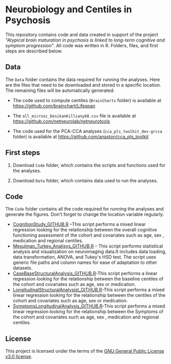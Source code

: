 # Neurobiology and Centiles in Psychosis

This repository contains code and data created in support of the project *"Atypical brain maturation in psychosis is linked to long-term cognitive and symptom progression"*. All code was written in R. Folders, files, and first steps are described below.

## **Data**

The `Data` folder contains the data required for running the analyses. Here are the files that need to be downloaded and stored in a specific location. The remaining files will be automatically generated:

-	The code used to compute centiles (`BrainCharts` folder) is available at https://github.com/brainchart/Lifespan

-	The `all_microsc_DesikanKilliany68.csv` file is available at https://github.com/netneurolab/netneurotools

-	The code used for the PCA-CCA analyses (`cca_pls_toolkit_dev-grcca` folder) is available at https://github.com/anaston/cca_pls_toolkit

## **First steps**

1.	Download `Code` folder, which contains the scripts and functions used for the analyses.

2.	Download `Data` folder, which contains data used to run the analyses.



## **Code**

The `Code` folder contains all the code required for running the analyses and generate the figures. Don't forget to change the location variable regularly. 




-	[CognitionStudy_GITHUB.R](Code/CognitionStudy_GITHUB.R) –This script performs a mixed linear regression looking for the relationship between the overall cognitive functioning assessment of the cohort and covariates such as age, sex , medication and regional centiles.
-	[Mesulman_Turkey_Analisys_GITHUB.R](Code/Mesulman_Turkey_Analisys_GITHUB.R) – This script performs statistical analysis and visualization on neuroimaging data.It includes data loading, data transformation, ANOVA, and Tukey's HSD test.
         The script uses generic file paths and column names for ease of adaptation to other datasets.
-	[CaseBaseStructuralAnalysis_GITHUB.R](Code/CaseBaseStructuralAnalysis_GITHUB.R)-This script performs a linear regression looking for the relationship between the baseline centiles of the cohort and covariates such as age, sex or medication.
-	[LongitudinalStructuralAnalysist_GITHUB.R](Code/LongitudinalStructuralAnalysist_GITHUB.R)-This script performs a mixed linear regression looking for the relationship between the centiles of the cohort and covariates such as age, sex or medication.
-	[SymptomsLongitudinalAnalysis_GITHUB.R](Code/SymptomsLongitudinalAnalysis_GITHUB.R)-This script performs a mixed linear regression looking for the relationship between the Symptoms of the cohort and covariates such as age, sex , medication and regional centiles.




## **License**

This project is licensed under the terms of the [GNU General Public License v3.0 license](LICENSE).

